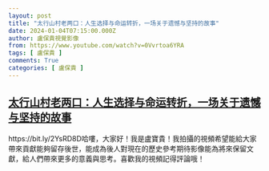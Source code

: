 ```yaml
---
layout: post
title: "太行山村老两口：人生选择与命运转折，一场关于遗憾与坚持的故事"
date: 2024-01-04T07:15:00.000Z
author: 盧保貴視覺影像
from: https://www.youtube.com/watch?v=0Vvrtoa6YRA
tags: [ 盧保貴 ]
comments: True
categories: [ 盧保貴 ]
---
```

<!--1704352500000-->
[太行山村老两口：人生选择与命运转折，一场关于遗憾与坚持的故事](https://www.youtube.com/watch?v=0Vvrtoa6YRA)
------

<div>
https://bit.ly/2YsRD8D哈嘍，大家好！我是盧寶貴！我拍攝的視頻希望能給大家帶來貢獻能夠留存後世，能成為後人對現在的歷史參考期待影像能為將來保留文獻，給人們帶來更多的意義與思考。喜歡我的視頻記得評論哦！
</div>
